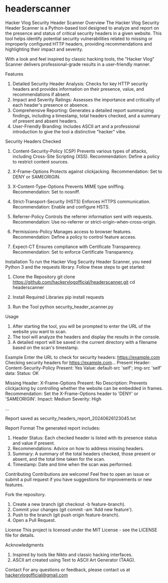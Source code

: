 # headerscanner
Hacker Vlog Security Header Scanner
Overview
The Hacker Vlog Security Header Scanner is a Python-based tool designed to analyze and report on the presence and status of critical security headers in a given website. This tool helps identify potential security vulnerabilities related to missing or improperly configured HTTP headers, providing recommendations and highlighting their impact and severity.

With a look and feel inspired by classic hacking tools, the "Hacker Vlog" Scanner delivers professional-grade results in a user-friendly manner.

Features
1. Detailed Security Header Analysis: Checks for key HTTP security headers and provides information on their presence, value, and recommendations if absent.
2. Impact and Severity Ratings: Assesses the importance and criticality of each header's presence or absence.
3. Comprehensive Reporting: Generates a detailed report summarizing findings, including a timestamp, total headers checked, and a summary of present and absent headers.
4. User-Friendly Branding: Includes ASCII art and a professional introduction to give the tool a distinctive "hacker" vibe.

Security Headers Checked

1. Content-Security-Policy (CSP)
Prevents various types of attacks, including Cross-Site Scripting (XSS).
Recommendation: Define a policy to restrict content sources.

2. X-Frame-Options
Protects against clickjacking.
Recommendation: Set to DENY or SAMEORIGIN.

3. X-Content-Type-Options
Prevents MIME type sniffing.
Recommendation: Set to nosniff.

4. Strict-Transport-Security (HSTS)
Enforces HTTPS communication.
Recommendation: Enable and configure HSTS.

5. Referrer-Policy
Controls the referrer information sent with requests.
Recommendation: Use no-referrer or strict-origin-when-cross-origin.

6. Permissions-Policy
Manages access to browser features.
Recommendation: Define a policy to control feature access.

7. Expect-CT
Ensures compliance with Certificate Transparency.
Recommendation: Set to enforce Certificate Transparency.


Installation
To run the Hacker Vlog Security Header Scanner, you need Python 3 and the requests library. 
Follow these steps to get started:

1. Clone the Repository
git clone https://github.com/hackervlogofficial/headerscanner.git
cd headerscanner

2. Install Required Libraries
pip install requests

3. Run the Tool
python security_header_scanner.py

Usage
1. After starting the tool, you will be prompted to enter the URL of the website you want to scan.
2. The tool will analyze the headers and display the results in the console.
3. A detailed report will be saved in the current directory with a filename based on the scan's timestamp.

Example
Enter the URL to check for security headers: https://example.com
Checking security headers for https://example.com...
Present Header: Content-Security-Policy
  Present: Yes
  Value: default-src 'self'; img-src 'self' data:
  Status: OK

Missing Header: X-Frame-Options
  Present: No
  Description: Prevents clickjacking by controlling whether the website can be embedded in frames.
  Recommendation: Set the X-Frame-Options header to 'DENY' or 'SAMEORIGIN'.
  Impact: Medium
  Severity: High

...

Report saved as security_headers_report_20240626123045.txt

Report Format
The generated report includes:
1. Header Status: Each checked header is listed with its presence status and value if present.
2. Recommendations: Advice on how to address missing headers.
3. Summary: A summary of the total headers checked, those present or absent, and the total time taken for the scan.
4. Timestamp: Date and time when the scan was performed.

Contributing
Contributions are welcome! Feel free to open an issue or submit a pull request if you have suggestions for improvements or new features.

Fork the repository.
1. Create a new branch (git checkout -b feature-branch).
2. Commit your changes (git commit -am 'Add new feature').
3. Push to the branch (git push origin feature-branch).
4. Open a Pull Request.

License
This project is licensed under the MIT License - see the LICENSE file for details.

Acknowledgments
1. Inspired by tools like Nikto and classic hacking interfaces.
2. ASCII art created using Text to ASCII Art Generator (TAAG).

Contact
For any questions or feedback, please contact us at hackervlogofficial@gmail.com
